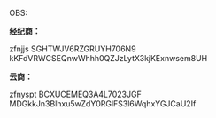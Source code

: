 OBS:

**经纪商：**

zfnjjs SGHTWJV6RZGRUYH706N9 kKFdVRWCSEQnwWhhh0QZJzLytX3kjKExnwsem8UH

**云商：**

zfnyspt BCXUCEMEQ3A4L7023JGF MDGkkJn3Blhxu5wZdY0RGlFS3l6WqhxYGJCaU2If